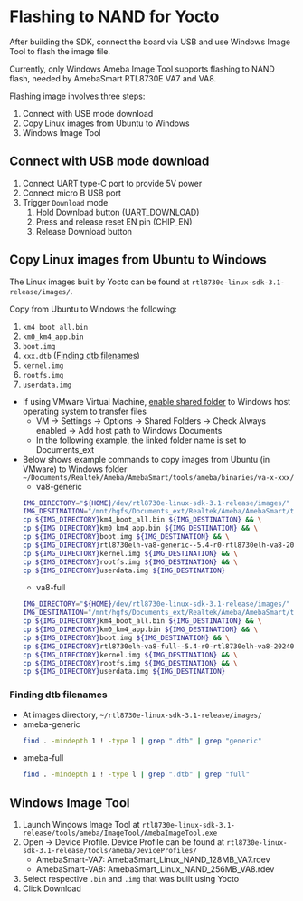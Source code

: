 # Flashing to NAND for Yocto
After building the SDK, connect the board via USB and use Windows Image Tool to flash the image file.

Currently, only Windows Ameba Image Tool supports flashing to NAND flash, needed by AmebaSmart RTL8730E VA7 and VA8.

Flashing image involves three steps:
1. Connect with USB mode download
2. Copy Linux images from Ubuntu to Windows
3. Windows Image Tool

## Connect with USB mode download
1. Connect UART type-C port to provide 5V power
2. Connect micro B USB port
3. Trigger `Download` mode
	1. Hold Download button (UART_DOWNLOAD)
	2. Press and release reset EN pin (CHIP_EN)
	3. Release Download button

## Copy Linux images from Ubuntu to Windows
The Linux images built by Yocto can be found at `rtl8730e-linux-sdk-3.1-release/images/`.

Copy from Ubuntu to Windows the following:
1. `km4_boot_all.bin`
2. `km0_km4_app.bin`
3. `boot.img`
4. `xxx.dtb` ([Finding dtb filenames](<#finding-dtb-filenames>))
5. `kernel.img`
6. `rootfs.img`
7. `userdata.img`

- If using VMware Virtual Machine, [enable shared folder](https://docs.vmware.com/en/VMware-Workstation-Pro/17/com.vmware.ws.using.doc/GUID-D6D9A5FD-7F5F-4C95-AFAB-EDE9335F5562.html) to Windows host operating system to transfer files
    - VM -> Settings -> Options -> Shared Folders -> Check Always enabled -> Add host path to Windows Documents
    - In the following example, the linked folder name is set to Documents_ext
- Below shows example commands to copy images from Ubuntu (in VMware) to Windows folder `~/Documents/Realtek/Ameba/AmebaSmart/tools/ameba/binaries/va-x-xxx/`
    - va8-generic
	```bash
	IMG_DIRECTORY="${HOME}/dev/rtl8730e-linux-sdk-3.1-release/images/"
	IMG_DESTINATION="/mnt/hgfs/Documents_ext/Realtek/Ameba/AmebaSmart/tools/ameba/binaries/va-8-generic/"
	cp ${IMG_DIRECTORY}km4_boot_all.bin ${IMG_DESTINATION} && \
	cp ${IMG_DIRECTORY}km0_km4_app.bin ${IMG_DESTINATION} && \
	cp ${IMG_DIRECTORY}boot.img ${IMG_DESTINATION} && \
	cp ${IMG_DIRECTORY}rtl8730elh-va8-generic--5.4-r0-rtl8730elh-va8-20240629165442.dtb ${IMG_DESTINATION} && \
	cp ${IMG_DIRECTORY}kernel.img ${IMG_DESTINATION} && \
	cp ${IMG_DIRECTORY}rootfs.img ${IMG_DESTINATION} && \
	cp ${IMG_DIRECTORY}userdata.img ${IMG_DESTINATION}
	```
    - va8-full
	```bash
	IMG_DIRECTORY="${HOME}/dev/rtl8730e-linux-sdk-3.1-release/images/"
	IMG_DESTINATION="/mnt/hgfs/Documents_ext/Realtek/Ameba/AmebaSmart/tools/ameba/binaries/va-8-full"
	cp ${IMG_DIRECTORY}km4_boot_all.bin ${IMG_DESTINATION} && \
	cp ${IMG_DIRECTORY}km0_km4_app.bin ${IMG_DESTINATION} && \
	cp ${IMG_DIRECTORY}boot.img ${IMG_DESTINATION} && \
	cp ${IMG_DIRECTORY}rtl8730elh-va8-full--5.4-r0-rtl8730elh-va8-20240629171420.dtb ${IMG_DESTINATION} && \
	cp ${IMG_DIRECTORY}kernel.img ${IMG_DESTINATION} && \
	cp ${IMG_DIRECTORY}rootfs.img ${IMG_DESTINATION} && \
	cp ${IMG_DIRECTORY}userdata.img ${IMG_DESTINATION}
	```

### Finding dtb filenames
- At images directory, `~/rtl8730e-linux-sdk-3.1-release/images/`
- ameba-generic
	```bash
	find . -mindepth 1 ! -type l | grep ".dtb" | grep "generic"
	```
- ameba-full
	```bash
	find . -mindepth 1 ! -type l | grep ".dtb" | grep "full"
	```

## Windows Image Tool
1. Launch Windows Image Tool at `rtl8730e-linux-sdk-3.1-release/tools/ameba/ImageTool/AmebaImageTool.exe`
2. Open -> Device Profile. Device Profile can be found at `rtl8730e-linux-sdk-3.1-release/tools/ameba/DeviceProfiles/`
	- AmebaSmart-VA7: AmebaSmart_Linux_NAND_128MB_VA7.rdev
	- AmebaSmart-VA8: AmebaSmart_Linux_NAND_256MB_VA8.rdev
3.  Select respective `.bin` and `.img` that was built using Yocto
4.  Click Download
